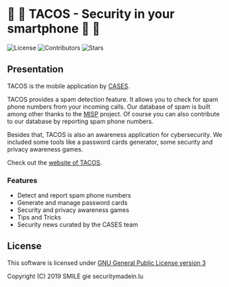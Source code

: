 # 📱 🌮 TACOS - Security in your smartphone 📱 🌮

![License](https://img.shields.io/github/license/CASES-LU/TACOS.svg?style=flat-square)
![Contributors](https://img.shields.io/github/contributors/CASES-LU/TACOS.svg?style=flat-square)
![Stars](https://img.shields.io/github/stars/CASES-LU/TACOS.svg?style=flat-square)


## Presentation

TACOS is the mobile application by [CASES](https://www.cases.lu).  

TACOS provides a spam detection feature. It allows you to check for spam phone
numbers from your incoming calls. Our database of spam is built among other
thanks to the [MISP](https://github.com/MISP/MISP) project.
Of course you can also contribute to our database by reporting spam phone
numbers.

Besides that, TACOS is also an awareness application for cybersecurity.
We included some tools like a password cards generator, some security and
privacy awareness games.

Check out the [website of TACOS](https://tacos.cases.lu).

### Features

- Detect and report spam phone numbers
- Generate and manage password cards
- Security and privacy awareness games
- Tips and Tricks
- Security news curated by the CASES team


## License

This software is licensed under
[GNU General Public License version 3](https://www.gnu.org/licenses/gpl-3.0.html)

Copyright (C) 2019 SMILE gie securitymadein.lu

